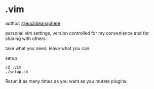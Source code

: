 # .vim

author: [@euclideansphere](https://github.com/euclideansphere/)

personal vim settings, version controlled for my convenience and for sharing with others.

take what you need, leave what you can

setup
```
cd .vim
./setup.sh
```

Rerun it as many times as you want as you mutate plugins.

